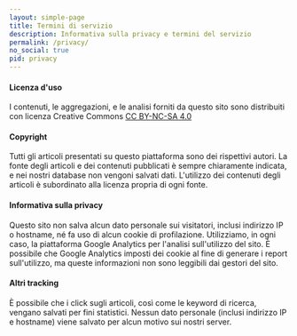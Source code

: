 ```yaml
---
layout: simple-page
title: Termini di servizio
description: Informativa sulla privacy e termini del servizio
permalink: /privacy/
no_social: true
pid: privacy
---
```

#### Licenza d'uso
I contenuti, le aggregazioni, e le analisi forniti da questo sito sono distribuiti con licenza Creative Commons <a href="https://creativecommons.org/licenses/by-nc-sa/4.0/deed.it">CC BY-NC-SA 4.0</a>

#### Copyright
Tutti gli articoli presentati su questo piattaforma sono dei rispettivi autori. La fonte degli articoli e dei contenuti pubblicati è sempre chiaramente indicata, e nei nostri database non vengoni salvati dati. L'utilizzo dei contenuti degli articoli è subordinato alla licenza propria di ogni fonte.

#### Informativa sulla privacy
Questo sito non salva alcun dato personale sui visitatori, inclusi indirizzo IP o hostname, né fa uso di alcun cookie di profilazione. Utilizziamo, in ogni caso, la piattaforma Google Analytics per l'analisi sull'utilizzo del sito. È possibile che Google Analytics imposti dei cookie al fine di generare i report sull'utilizzo, ma queste informazioni non sono leggibili dai gestori del sito.

#### Altri tracking
È possibile che i click sugli articoli, così come le keyword di ricerca, vengano salvati per fini statistici. Nessun dato personale (inclusi indirizzo IP e hostname) viene salvato per alcun motivo sui nostri server.
